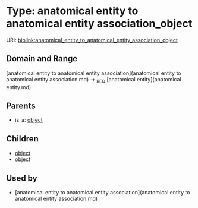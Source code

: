 
# Type: anatomical entity to anatomical entity association_object




URI: [biolink:anatomical_entity_to_anatomical_entity_association_object](https://w3id.org/biolink/vocab/anatomical_entity_to_anatomical_entity_association_object)


## Domain and Range

[anatomical entity to anatomical entity association](anatomical entity to anatomical entity association.md) ->  <sub>REQ</sub> [anatomical entity](anatomical entity.md)

## Parents

 *  is_a: [object](object.md)

## Children

 *  [object](anatomical_entity_to_anatomical_entity_ontogenic_association_object.md)
 *  [object](anatomical_entity_to_anatomical_entity_part_of_association_object.md)

## Used by

 * [anatomical entity to anatomical entity association](anatomical entity to anatomical entity association.md)
